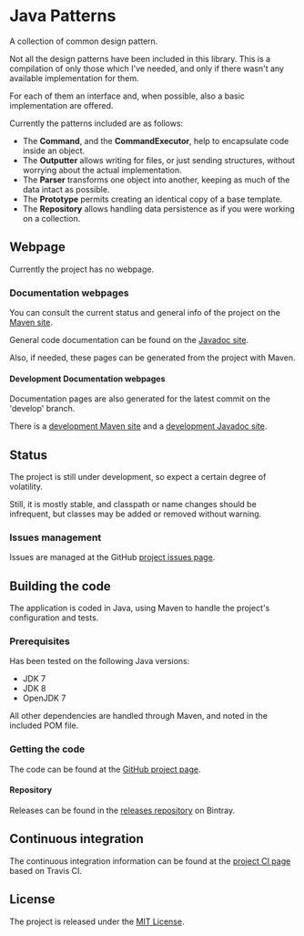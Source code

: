 # Java Patterns
A collection of common design pattern.

Not all the design patterns have been included in this library. This is a compilation of only those which I've needed, and only if there wasn't any available implementation for them. 

For each of them an interface and, when possible, also a basic implementation are offered.

Currently the patterns included are as follows:
- The **Command**, and the **CommandExecutor**, help to encapsulate code inside an object.
- The **Outputter** allows writing for files, or just sending structures, without worrying about the actual implementation.
- The **Parser** transforms one object into another, keeping as much of the data intact as possible.
- The **Prototype** permits creating an identical copy of a base template.
- The **Repository** allows handling data persistence as if you were working on a collection.

## Webpage
Currently the project has no webpage.

### Documentation webpages
You can consult the current status and general info of the project on the [Maven site][maven-release].

General code documentation can be found on the [Javadoc site][javadoc-release].

Also, if needed, these pages can be generated from the project with Maven.

#### Development Documentation webpages
Documentation pages are also generated for the latest commit on the 'develop' branch.

There is a [development Maven site][maven-develop] and a [development Javadoc site][javadoc-develop].

## Status
The project is still under development, so expect a certain degree of volatility.

Still, it is mostly stable, and classpath or name changes should be infrequent, but classes may be added or removed without warning.

### Issues management
Issues are managed at the GitHub [project issues page][issues].

## Building the code
The application is coded in Java, using Maven to handle the project's configuration and tests.

### Prerequisites
Has been tested on the following Java versions:
* JDK 7
* JDK 8
* OpenJDK 7

All other dependencies are handled through Maven, and noted in the included POM file.

### Getting the code
The code can be found at the [GitHub project page][scm].

#### Repository
Releases can be found in the [releases repository][releases-repo] on Bintray.

## Continuous integration
The continuous integration information can be found at the [project CI page][ci] based on Travis CI.

## License
The project is released under the [MIT License][license].

[ci]: https://travis-ci.org/Bernardo-MG/Java-Patterns
[issues]: https://github.com/Bernardo-MG/Java-Patterns/issues
[javadoc-develop]: http://docs.wandrell.com/development/maven/java-patterns/apidocs
[javadoc-release]: http://docs.wandrell.com/maven/java-patterns/apidocs
[license]: http://www.opensource.org/licenses/mit-license.php
[maven-develop]: http://docs.wandrell.com/development/maven/java-patterns
[maven-release]: http://docs.wandrell.com/maven/java-patterns
[releases-repo]: http://dl.bintray.com/bernardo-mg/java-patterns
[scm]: http://github.com/Bernardo-MG/Java-Patterns